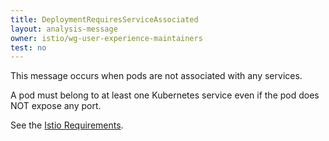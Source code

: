 ```yaml
---
title: DeploymentRequiresServiceAssociated
layout: analysis-message
owner: istio/wg-user-experience-maintainers
test: no
---
```


This message occurs when pods are not associated with any services.

A pod must belong to at least one Kubernetes service even if the pod does NOT expose any port.

See the [Istio Requirements](../../../../ops/deployment/requirements).
